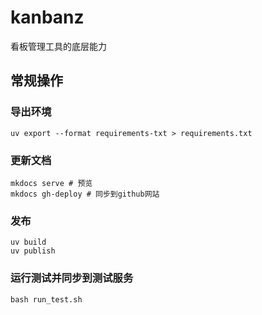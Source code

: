 # kanbanz
看板管理工具的底层能力

## 常规操作

### 导出环境
```
uv export --format requirements-txt > requirements.txt
```
### 更新文档
```
mkdocs serve # 预览
mkdocs gh-deploy # 同步到github网站
```
### 发布
```
uv build
uv publish
```
### 运行测试并同步到测试服务
```
bash run_test.sh
```

